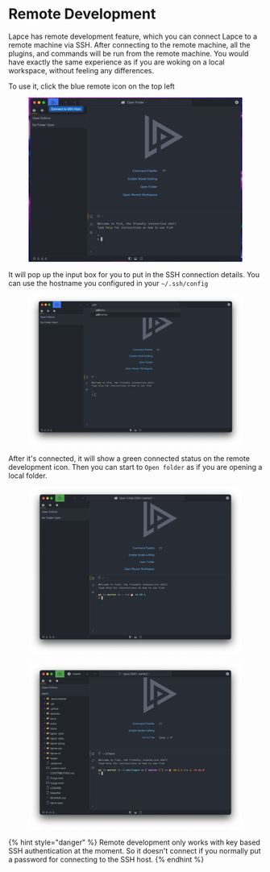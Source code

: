 # Remote Development

Lapce has remote development feature, which you can connect Lapce to a remote machine via SSH. After connecting to the remote machine, all the plugins, and commands will be run from the remote machine. You would have exactly the same experience as if you are woking on a local workspace, without feeling any differences.&#x20;

To use it, click the blue remote icon on the top left

<figure><img src="../.gitbook/assets/remote_ssh_button.png" alt=""><figcaption></figcaption></figure>

&#x20;It will pop up the input box for you to put in the SSH connection details. You can use the hostname you configured in your `~/.ssh/config`

<figure><img src="../.gitbook/assets/remote_ssh_palette.png" alt=""><figcaption></figcaption></figure>

After it's connected, it will show a green connected status on the remote development icon. Then you can start to `Open folder` as if you are opening a local folder.

<figure><img src="../.gitbook/assets/remote_ssh_connected.png" alt=""><figcaption></figcaption></figure>

<figure><img src="../.gitbook/assets/remote_ssh_workspace_opened.png" alt=""><figcaption></figcaption></figure>

{% hint style="danger" %}
Remote development only works with key based SSH authentication at the moment. So it doesn't connect if you normally put a password for connecting to the SSH host.
{% endhint %}
